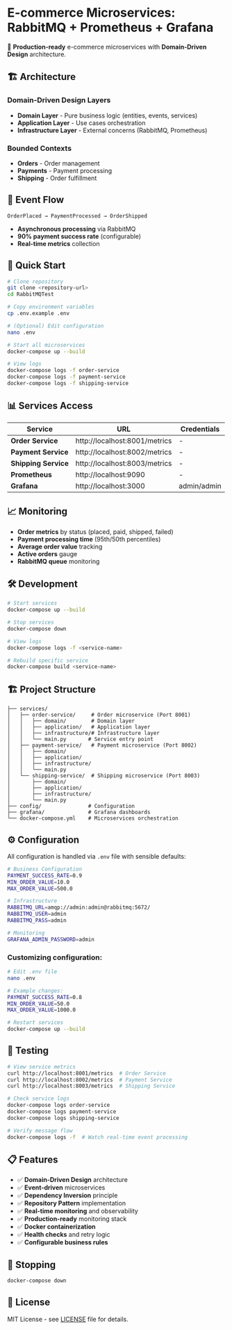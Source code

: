 # E-commerce Microservices: RabbitMQ + Prometheus + Grafana

🚀 **Production-ready** e-commerce microservices with **Domain-Driven Design** architecture.

## 🏗️ Architecture

### Domain-Driven Design Layers
- **Domain Layer** - Pure business logic (entities, events, services)
- **Application Layer** - Use cases orchestration  
- **Infrastructure Layer** - External concerns (RabbitMQ, Prometheus)

### Bounded Contexts
- **Orders** - Order management
- **Payments** - Payment processing  
- **Shipping** - Order fulfillment

## 🔄 Event Flow

```
OrderPlaced → PaymentProcessed → OrderShipped
```

- **Asynchronous processing** via RabbitMQ
- **90% payment success rate** (configurable)
- **Real-time metrics** collection

## 🚀 Quick Start

```bash
# Clone repository
git clone <repository-url>
cd RabbitMQTest

# Copy environment variables
cp .env.example .env

# (Optional) Edit configuration
nano .env

# Start all microservices
docker-compose up --build

# View logs
docker-compose logs -f order-service
docker-compose logs -f payment-service
docker-compose logs -f shipping-service
```

## 📊 Services Access

| Service | URL | Credentials |
|---------|-----|-------------|
| **Order Service** | http://localhost:8001/metrics | - |
| **Payment Service** | http://localhost:8002/metrics | - |
| **Shipping Service** | http://localhost:8003/metrics | - |
| **Prometheus** | http://localhost:9090 | - |
| **Grafana** | http://localhost:3000 | admin/admin |

## 📈 Monitoring

- **Order metrics** by status (placed, paid, shipped, failed)
- **Payment processing time** (95th/50th percentiles)
- **Average order value** tracking
- **Active orders** gauge
- **RabbitMQ queue** monitoring

## 🛠️ Development

```bash
# Start services
docker-compose up --build

# Stop services
docker-compose down

# View logs
docker-compose logs -f <service-name>

# Rebuild specific service
docker-compose build <service-name>
```

## 🏗️ Project Structure

```
├── services/
│   ├── order-service/     # Order microservice (Port 8001)
│   │   ├── domain/        # Domain layer
│   │   ├── application/   # Application layer
│   │   ├── infrastructure/# Infrastructure layer
│   │   └── main.py       # Service entry point
│   ├── payment-service/   # Payment microservice (Port 8002)
│   │   ├── domain/
│   │   ├── application/
│   │   ├── infrastructure/
│   │   └── main.py
│   └── shipping-service/  # Shipping microservice (Port 8003)
│       ├── domain/
│       ├── application/
│       ├── infrastructure/
│       └── main.py
├── config/               # Configuration
├── grafana/              # Grafana dashboards
└── docker-compose.yml    # Microservices orchestration
```

## ⚙️ Configuration

All configuration is handled via `.env` file with sensible defaults:

```bash
# Business Configuration
PAYMENT_SUCCESS_RATE=0.9
MIN_ORDER_VALUE=10.0
MAX_ORDER_VALUE=500.0

# Infrastructure
RABBITMQ_URL=amqp://admin:admin@rabbitmq:5672/
RABBITMQ_USER=admin
RABBITMQ_PASS=admin

# Monitoring
GRAFANA_ADMIN_PASSWORD=admin
```

### Customizing configuration:
```bash
# Edit .env file
nano .env

# Example changes:
PAYMENT_SUCCESS_RATE=0.8
MIN_ORDER_VALUE=50.0
MAX_ORDER_VALUE=1000.0

# Restart services
docker-compose up --build
```

## 🧪 Testing

```bash
# View service metrics
curl http://localhost:8001/metrics  # Order Service
curl http://localhost:8002/metrics  # Payment Service
curl http://localhost:8003/metrics  # Shipping Service

# Check service logs
docker-compose logs order-service
docker-compose logs payment-service
docker-compose logs shipping-service

# Verify message flow
docker-compose logs -f  # Watch real-time event processing
```

## 📋 Features

- ✅ **Domain-Driven Design** architecture
- ✅ **Event-driven** microservices
- ✅ **Dependency Inversion** principle
- ✅ **Repository Pattern** implementation
- ✅ **Real-time monitoring** and observability
- ✅ **Production-ready** monitoring stack
- ✅ **Docker containerization**
- ✅ **Health checks** and retry logic
- ✅ **Configurable business rules**

## 🛑 Stopping

```bash
docker-compose down
```

## 📄 License

MIT License - see [LICENSE](LICENSE) file for details.